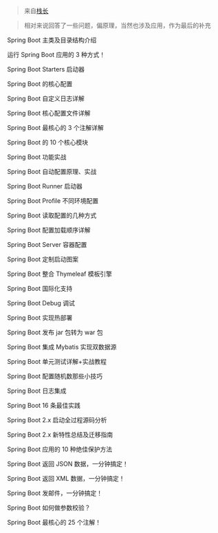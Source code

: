 > 来自[栈长](http://www.javastack.cn/)

> 相对来说回答了一些问题，偏原理，当然也涉及应用，作为最后的补充

Spring Boot 主类及目录结构介绍
       
运行 Spring Boot 应用的 3 种方式！
       
Spring Boot Starters 启动器
       
Spring Boot 的核心配置
       
Spring Boot 自定义日志详解
       
Spring Boot 核心配置文件详解
       
Spring Boot 最核心的 3 个注解详解
       
Spring Boot 的 10 个核心模块
       
Spring Boot 功能实战
       
Spring Boot 自动配置原理、实战
       
Spring Boot Runner 启动器
       
Spring Boot Profile 不同环境配置

Spring Boot 读取配置的几种方式
       
Spring Boot 配置加载顺序详解
       
Spring Boot Server 容器配置
       
Spring Boot 定制启动图案
       
Spring Boot 整合 Thymeleaf 模板引擎
       
Spring Boot 国际化支持
       
Spring Boot Debug 调试
       
Spring Boot 实现热部署
      
Spring Boot 发布 jar 包转为 war 包
       
Spring Boot 集成 Mybatis 实现双数据源
       
Spring Boot 单元测试详解+实战教程
       
Spring Boot 配置随机数那些小技巧
       
Spring Boot 日志集成
       
Spring Boot 16 条最佳实践

Spring Boot 2.x 启动全过程源码分析
       
Spring Boot 2.x 新特性总结及迁移指南
       
Spring Boot 应用的 10 种绝佳保护方法
       
Spring Boot 返回 JSON 数据，一分钟搞定！
       
Spring Boot 返回 XML 数据，一分钟搞定！
       
Spring Boot 发邮件，一分钟搞定！
       
Spring Boot 如何做参数校验？
       
Spring Boot 最核心的 25 个注解！